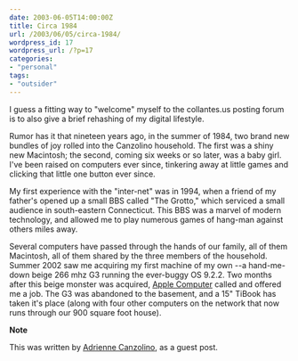 ```yaml
---
date: 2003-06-05T14:00:00Z
title: Circa 1984
url: /2003/06/05/circa-1984/
wordpress_id: 17
wordpress_url: /?p=17
categories:
- "personal"
tags:
- "outsider"
---
```


I guess a fitting way to "welcome" myself to the collantes.us posting forum is to also give a brief rehashing of my digital lifestyle.

Rumor has it that nineteen years ago, in the summer of 1984, two brand new bundles of joy rolled into the Canzolino household. The first was a shiny new Macintosh; the second, coming six weeks or so later, was a baby girl. I've been raised on computers ever since, tinkering away at little games and clicking that little one button ever since.

My first experience with the "inter-net" was in 1994, when a friend of my father's opened up a small BBS called "The Grotto," which serviced a small audience in south-eastern Connecticut. This BBS was a marvel of modern technology, and allowed me to play numerous games of hang-man against others miles away.

Several computers have passed through the hands of our family, all of them Macintosh, all of them shared by the three members of the household. Summer 2002 saw me acquiring my first machine of my own --a hand-me-down beige 266 mhz G3 running the ever-buggy OS 9.2.2. Two months after this beige monster was acquired, <a href="http://www.apple.com/" title="Apple Computer">Apple Computer</a> called and offered me a job. The G3 was abandoned to the basement, and a 15" TiBook has taken it's place (along with four other computers on the network that now runs through our 900 square foot house).

<strong class="note_update">Note</strong>

This was written by [Adrienne Canzolino](http://ten23.net/), as a guest post.